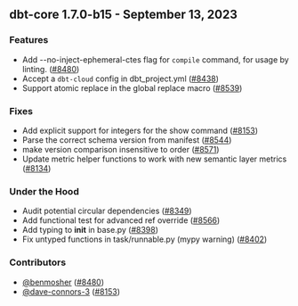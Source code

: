 ## dbt-core 1.7.0-b15 - September 13, 2023

### Features

- Add --no-inject-ephemeral-ctes flag for `compile` command, for usage by linting. ([#8480](https://github.com/dbt-labs/dbt-core/issues/8480))
- Accept a `dbt-cloud` config in dbt_project.yml ([#8438](https://github.com/dbt-labs/dbt-core/issues/8438))
- Support atomic replace in the global replace macro ([#8539](https://github.com/dbt-labs/dbt-core/issues/8539))

### Fixes

- Add explicit support for integers for the show command ([#8153](https://github.com/dbt-labs/dbt-core/issues/8153))
- Parse the correct schema version from manifest ([#8544](https://github.com/dbt-labs/dbt-core/issues/8544))
- make version comparison insensitive to order ([#8571](https://github.com/dbt-labs/dbt-core/issues/8571))
- Update metric helper functions to work with new semantic layer metrics ([#8134](https://github.com/dbt-labs/dbt-core/issues/8134))

### Under the Hood

- Audit potential circular dependencies ([#8349](https://github.com/dbt-labs/dbt-core/issues/8349))
- Add functional test for advanced ref override ([#8566](https://github.com/dbt-labs/dbt-core/issues/8566))
- Add typing to __init__ in base.py ([#8398](https://github.com/dbt-labs/dbt-core/issues/8398))
- Fix untyped functions in task/runnable.py (mypy warning) ([#8402](https://github.com/dbt-labs/dbt-core/issues/8402))

### Contributors
- [@benmosher](https://github.com/benmosher) ([#8480](https://github.com/dbt-labs/dbt-core/issues/8480))
- [@dave-connors-3](https://github.com/dave-connors-3) ([#8153](https://github.com/dbt-labs/dbt-core/issues/8153))
